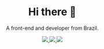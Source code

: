 <h1 align="center"> Hi there 👋 </h1>
<p align='center'>
    A front-end and developer from Brazil.
</p>


<p align='center'>
    <a href="https://www.linkedin.com/in/constdevdaniel/">
        <img src="https://img.shields.io/badge/linkedin-%230077B5.svg?&style=for-the-badge&logo=linkedin&logoColor=white" />
    </a>  
    <a href="mailto:danielazoulay2010@gmail.com">
        <img src="https://img.shields.io/badge/Gmail-D14836?style=for-the-badge&logo=gmail&logoColor=white)" />        
    </a>
    <a href="https://t.me/DanielAzoulay">
        <img src="https://img.shields.io/badge/Telegram-2CA5E0?style=for-the-badge&logo=telegram&logoColor=white" />        
    </a>
</p>
